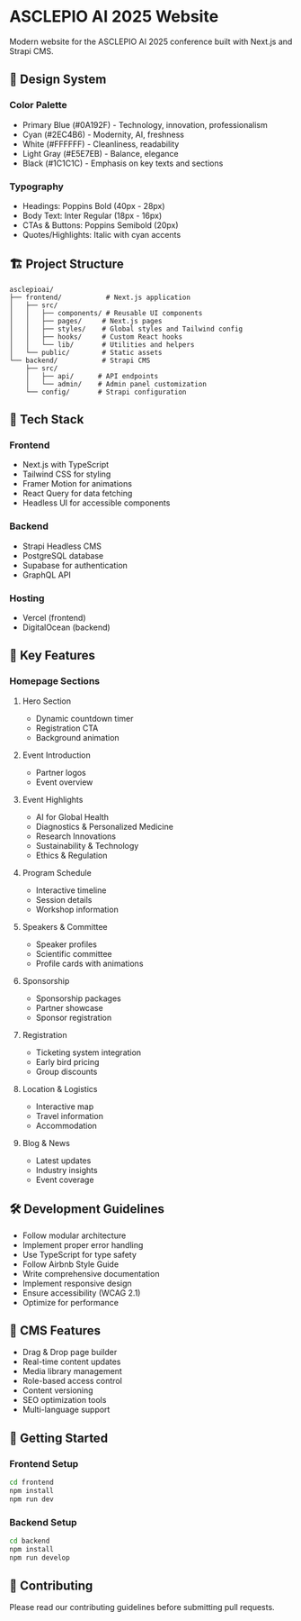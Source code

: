 # ASCLEPIO AI 2025 Website

Modern website for the ASCLEPIO AI 2025 conference built with Next.js and Strapi CMS.

## 🎨 Design System

### Color Palette
- Primary Blue (#0A192F) - Technology, innovation, professionalism
- Cyan (#2EC4B6) - Modernity, AI, freshness
- White (#FFFFFF) - Cleanliness, readability
- Light Gray (#E5E7EB) - Balance, elegance
- Black (#1C1C1C) - Emphasis on key texts and sections

### Typography
- Headings: Poppins Bold (40px - 28px)
- Body Text: Inter Regular (18px - 16px)
- CTAs & Buttons: Poppins Semibold (20px)
- Quotes/Highlights: Italic with cyan accents

## 🏗 Project Structure

```
asclepioai/
├── frontend/           # Next.js application
│   ├── src/
│   │   ├── components/ # Reusable UI components
│   │   ├── pages/     # Next.js pages
│   │   ├── styles/    # Global styles and Tailwind config
│   │   ├── hooks/     # Custom React hooks
│   │   └── lib/       # Utilities and helpers
│   └── public/        # Static assets
└── backend/           # Strapi CMS
    ├── src/
    │   ├── api/      # API endpoints
    │   └── admin/    # Admin panel customization
    └── config/       # Strapi configuration
```

## 🚀 Tech Stack

### Frontend
- Next.js with TypeScript
- Tailwind CSS for styling
- Framer Motion for animations
- React Query for data fetching
- Headless UI for accessible components

### Backend
- Strapi Headless CMS
- PostgreSQL database
- Supabase for authentication
- GraphQL API

### Hosting
- Vercel (frontend)
- DigitalOcean (backend)

## 📱 Key Features

### Homepage Sections
1. Hero Section
   - Dynamic countdown timer
   - Registration CTA
   - Background animation

2. Event Introduction
   - Partner logos
   - Event overview

3. Event Highlights
   - AI for Global Health
   - Diagnostics & Personalized Medicine
   - Research Innovations
   - Sustainability & Technology
   - Ethics & Regulation

4. Program Schedule
   - Interactive timeline
   - Session details
   - Workshop information

5. Speakers & Committee
   - Speaker profiles
   - Scientific committee
   - Profile cards with animations

6. Sponsorship
   - Sponsorship packages
   - Partner showcase
   - Sponsor registration

7. Registration
   - Ticketing system integration
   - Early bird pricing
   - Group discounts

8. Location & Logistics
   - Interactive map
   - Travel information
   - Accommodation

9. Blog & News
   - Latest updates
   - Industry insights
   - Event coverage

## 🛠 Development Guidelines

- Follow modular architecture
- Implement proper error handling
- Use TypeScript for type safety
- Follow Airbnb Style Guide
- Write comprehensive documentation
- Implement responsive design
- Ensure accessibility (WCAG 2.1)
- Optimize for performance

## 🔄 CMS Features

- Drag & Drop page builder
- Real-time content updates
- Media library management
- Role-based access control
- Content versioning
- SEO optimization tools
- Multi-language support

## 🚀 Getting Started

### Frontend Setup
```bash
cd frontend
npm install
npm run dev
```

### Backend Setup
```bash
cd backend
npm install
npm run develop
```

## 📝 Contributing

Please read our contributing guidelines before submitting pull requests.
